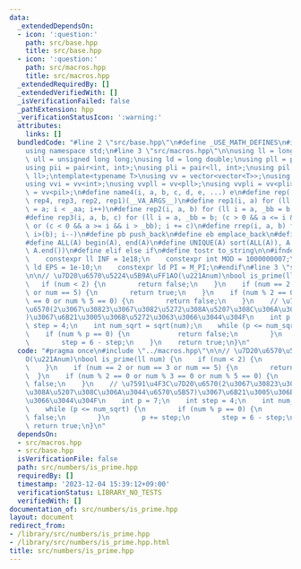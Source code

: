 ```yaml
---
data:
  _extendedDependsOn:
  - icon: ':question:'
    path: src/base.hpp
    title: src/base.hpp
  - icon: ':question:'
    path: src/macros.hpp
    title: src/macros.hpp
  _extendedRequiredBy: []
  _extendedVerifiedWith: []
  _isVerificationFailed: false
  _pathExtension: hpp
  _verificationStatusIcon: ':warning:'
  attributes:
    links: []
  bundledCode: "#line 2 \"src/base.hpp\"\n#define _USE_MATH_DEFINES\n#include <bits/stdc++.h>\n\
    using namespace std;\n#line 3 \"src/macros.hpp\"\n\nusing ll = long long;\nusing\
    \ ull = unsigned long long;\nusing ld = long double;\nusing pll = pair<ll, ll>;\n\
    using pii = pair<int, int>;\nusing pli = pair<ll, int>;\nusing pil = pair<int,\
    \ ll>;\ntemplate<typename T>\nusing vv = vector<vector<T>>;\nusing vvl = vv<ll>;\n\
    using vvi = vv<int>;\nusing vvpll = vv<pll>;\nusing vvpli = vv<pli>;\nusing vvpil\
    \ = vv<pil>;\n#define name4(i, a, b, c, d, e, ...) e\n#define rep(...) name4(__VA_ARGS__,\
    \ rep4, rep3, rep2, rep1)(__VA_ARGS__)\n#define rep1(i, a) for (ll i = 0, _aa\
    \ = a; i < _aa; i++)\n#define rep2(i, a, b) for (ll i = a, _bb = b; i < _bb; i++)\n\
    #define rep3(i, a, b, c) for (ll i = a, _bb = b; (c > 0 && a <= i && i < _bb)\
    \ or (c < 0 && a >= i && i > _bb); i += c)\n#define rrep(i, a, b) for (ll i=(a);\
    \ i>(b); i--)\n#define pb push_back\n#define eb emplace_back\n#define mkp make_pair\n\
    #define ALL(A) begin(A), end(A)\n#define UNIQUE(A) sort(ALL(A)), A.erase(unique(ALL(A)),\
    \ A.end())\n#define elif else if\n#define tostr to_string\n\n#ifndef CONSTANTS\n\
    \    constexpr ll INF = 1e18;\n    constexpr int MOD = 1000000007;\n    constexpr\
    \ ld EPS = 1e-10;\n    constexpr ld PI = M_PI;\n#endif\n#line 3 \"src/numbers/is_prime.hpp\"\
    \n\n// \u7D20\u6570\u5224\u5B9A\uFF1AO(\u221Anum)\nbool is_prime(ll num) {\n \
    \   if (num < 2) {\n        return false;\n    }\n    if (num == 2 or num == 3\
    \ or num == 5) {\n        return true;\n    }\n    if (num % 2 == 0 or num % 3\
    \ == 0 or num % 5 == 0) {\n        return false;\n    }\n    // \u7591\u4F3C\u7D20\
    \u6570(2\u3067\u30823\u3067\u3082\u5272\u308A\u5207\u308C\u306A\u3044\u6570\u5B57\
    )\u3067\u6B21\u3005\u306B\u5272\u3063\u3066\u3044\u304F\n    int p = 7;\n    int\
    \ step = 4;\n    int num_sqrt = sqrt(num);\n    while (p <= num_sqrt) {\n    \
    \    if (num % p == 0) {\n            return false;\n        }\n        p += step;\n\
    \        step = 6 - step;\n    }\n    return true;\n}\n"
  code: "#pragma once\n#include \"../macros.hpp\"\n\n// \u7D20\u6570\u5224\u5B9A\uFF1A\
    O(\u221Anum)\nbool is_prime(ll num) {\n    if (num < 2) {\n        return false;\n\
    \    }\n    if (num == 2 or num == 3 or num == 5) {\n        return true;\n  \
    \  }\n    if (num % 2 == 0 or num % 3 == 0 or num % 5 == 0) {\n        return\
    \ false;\n    }\n    // \u7591\u4F3C\u7D20\u6570(2\u3067\u30823\u3067\u3082\u5272\
    \u308A\u5207\u308C\u306A\u3044\u6570\u5B57)\u3067\u6B21\u3005\u306B\u5272\u3063\
    \u3066\u3044\u304F\n    int p = 7;\n    int step = 4;\n    int num_sqrt = sqrt(num);\n\
    \    while (p <= num_sqrt) {\n        if (num % p == 0) {\n            return\
    \ false;\n        }\n        p += step;\n        step = 6 - step;\n    }\n   \
    \ return true;\n}\n"
  dependsOn:
  - src/macros.hpp
  - src/base.hpp
  isVerificationFile: false
  path: src/numbers/is_prime.hpp
  requiredBy: []
  timestamp: '2023-12-04 15:39:12+09:00'
  verificationStatus: LIBRARY_NO_TESTS
  verifiedWith: []
documentation_of: src/numbers/is_prime.hpp
layout: document
redirect_from:
- /library/src/numbers/is_prime.hpp
- /library/src/numbers/is_prime.hpp.html
title: src/numbers/is_prime.hpp
---
```

